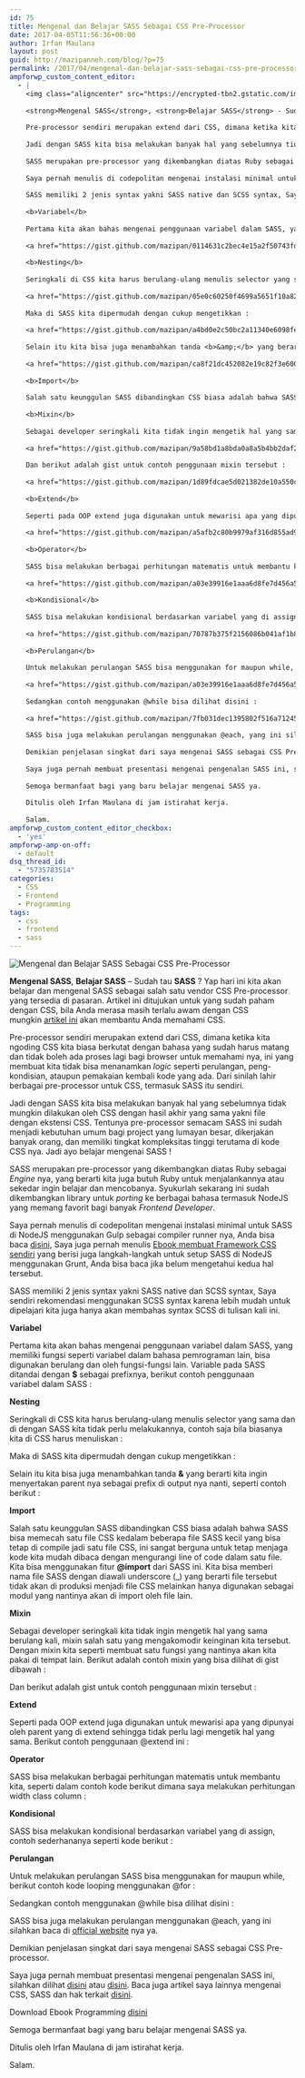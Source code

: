 ```yaml
---
id: 75
title: Mengenal dan Belajar SASS Sebagai CSS Pre-Processor
date: 2017-04-05T11:56:36+00:00
author: Irfan Maulana
layout: post
guid: http://mazipanneh.com/blog/?p=75
permalink: /2017/04/mengenal-dan-belajar-sass-sebagai-css-pre-processor/
ampforwp_custom_content_editor:
  - |
    <img class="aligncenter" src="https://encrypted-tbn2.gstatic.com/images?q=tbn:ANd9GcQm6_deRgtON6qXTGubOtvyfcrPNJjtXJFvV_JcYO7G25BNwFkgBlfToDELWQ" alt="Mengenal dan Belajar SASS Sebagai CSS Pre-Processor" />
    
    <strong>Mengenal SASS</strong>, <strong>Belajar SASS</strong> - Sudah tau <b>SASS</b> ? Yap hari ini kita akan belajar dan mengenal SASS sebagai salah satu vendor CSS Pre-processor yang tersedia di pasaran. Artikel ini ditujukan untuk yang sudah paham dengan CSS, bila Anda merasa masih terlalu awam dengan CSS mungkin <a href="https://mazipanneh.com/blog/2017/03/perjalanan-menjadi-frontend-developer-bagi-pemula-seri-2-mengenal-css/">artikel ini</a> akan membantu Anda memahami CSS.
    
    Pre-processor sendiri merupakan extend dari CSS, dimana ketika kita ngoding CSS kita biasa berkutat dengan bahasa yang sudah harus matang dan tidak boleh ada proses lagi bagi browser untuk memahami nya, ini yang membuat kita tidak bisa menanamkan <i>logic</i> seperti perulangan, peng-kondisian, ataupun pemakaian kembali kode yang ada. Dari sinilah lahir berbagai pre-processor untuk CSS, termasuk SASS itu sendiri.
    
    Jadi dengan SASS kita bisa melakukan banyak hal yang sebelumnya tidak mungkin dilakukan oleh CSS dengan hasil akhir yang sama yakni file dengan ekstensi CSS. Tentunya pre-processor semacam SASS ini sudah menjadi kebutuhan umum bagi project yang lumayan besar, dikerjakan banyak orang, dan memiliki tingkat kompleksitas tinggi terutama di kode CSS nya. Jadi ayo belajar mengenai SASS !
    
    SASS merupakan pre-processor yang dikembangkan diatas Ruby sebagai <i>Engine</i> nya, yang berarti kita juga butuh Ruby untuk menjalankannya atau sekedar ingin belajar dan mencobanya. Syukurlah sekarang ini sudah dikembangkan library untuk <i>porting</i> ke berbagai bahasa termasuk NodeJS yang memang favorit bagi banyak <i>Frontend Developer</i>.
    
    Saya pernah menulis di codepolitan mengenai instalasi minimal untuk SASS di NodeJS menggunakan Gulp sebagai compiler runner nya, Anda bisa baca <a href="https://www.codepolitan.com/setup-sass-dengan-nodejs-dan-gulp-58e1e72eb3ded">disini</a>, Saya juga pernah menulis <a href="https://mazipanneh.com/blog/download-ebook-programming/">Ebook membuat Framework CSS sendiri</a> yang berisi juga langkah-langkah untuk setup SASS di NodeJS menggunakan Grunt, Anda bisa baca jika belum mengetahui kedua hal tersebut.
    
    SASS memiliki 2 jenis syntax yakni SASS native dan SCSS syntax, Saya sendiri rekomendasi menggunakan SCSS syntax karena lebih mudah untuk dipelajari kita juga hanya akan membahas syntax SCSS di tulisan kali ini.
    
    <b>Variabel</b>
    
    Pertama kita akan bahas mengenai penggunaan variabel dalam SASS, yang memiliki fungsi seperti variabel dalam bahasa pemrograman lain, bisa digunakan berulang dan oleh fungsi-fungsi lain. Variable pada SASS ditandai dengan <b>$</b> sebagai prefixnya, berikut contoh penggunaan variabel dalam SASS :
    
    <a href="https://gist.github.com/mazipan/0114631c2bec4e15a2f50743fd5f6d59" target="_blank" rel="noopener">https://gist.github.com/mazipan/0114631c2bec4e15a2f50743fd5f6d59</a>
    
    <b>Nesting</b>
    
    Seringkali di CSS kita harus berulang-ulang menulis selector yang sama dan di dengan SASS kita tidak perlu melakukannya, contoh saja bila biasanya kita di CSS harus menuliskan :
    
    <a href="https://gist.github.com/mazipan/05e0c60250f4699a5651f10a82e46666" target="_blank" rel="noopener">https://gist.github.com/mazipan/05e0c60250f4699a5651f10a82e46666</a>
    
    Maka di SASS kita dipermudah dengan cukup mengetikkan :
    
    <a href="https://gist.github.com/mazipan/a4bd0e2c50bc2a11340e6098fefbe422" target="_blank" rel="noopener">https://gist.github.com/mazipan/a4bd0e2c50bc2a11340e6098fefbe422</a>
    
    Selain itu kita bisa juga menambahkan tanda <b>&amp;</b> yang berarti kita ingin menyertakan parent nya sebagai prefix di output nya nanti, seperti contoh berikut :
    
    <a href="https://gist.github.com/mazipan/ca8f21dc452082e19c82f3e600bca20e" target="_blank" rel="noopener">https://gist.github.com/mazipan/ca8f21dc452082e19c82f3e600bca20e</a>
    
    <b>Import</b>
    
    Salah satu keunggulan SASS dibandingkan CSS biasa adalah bahwa SASS bisa memecah satu file CSS kedalam beberapa file SASS kecil yang bisa tetap di compile jadi satu file CSS, ini sangat berguna untuk tetap menjaga kode kita mudah dibaca dengan mengurangi line of code dalam satu file. Kita bisa menggunakan fitur <b>@import</b> dari SASS ini. Kita bisa memberi nama file SASS dengan diawali underscore (_) yang berarti file tersebut tidak akan di produksi menjadi file CSS melainkan hanya digunakan sebagai modul yang nantinya akan di import oleh file lain.
    
    <b>Mixin</b>
    
    Sebagai developer seringkali kita tidak ingin mengetik hal yang sama berulang kali, mixin salah satu yang mengakomodir keinginan kita tersebut. Dengan mixin kita seperti membuat satu fungsi yang nantinya akan kita pakai di tempat lain. Berikut adalah contoh mixin yang bisa dilihat di gist dibawah :
    
    <a href="https://gist.github.com/mazipan/9a58bd1a8bda0a8a5b4bb2daf2a5ddb8" target="_blank" rel="noopener">https://gist.github.com/mazipan/9a58bd1a8bda0a8a5b4bb2daf2a5ddb8</a>
    
    Dan berikut adalah gist untuk contoh penggunaan mixin tersebut :
    
    <a href="https://gist.github.com/mazipan/1d89fdcae5d021382de10a550c46d437" target="_blank" rel="noopener">https://gist.github.com/mazipan/1d89fdcae5d021382de10a550c46d437</a>
    
    <b>Extend</b>
    
    Seperti pada OOP extend juga digunakan untuk mewarisi apa yang dipunyai oleh parent yang di extend sehingga tidak perlu lagi mengetik hal yang sama. Berikut contoh penggunaan @extend ini :
    
    <a href="https://gist.github.com/mazipan/a5afb2c80b9979af316d855ad9222b1e" target="_blank" rel="noopener">https://gist.github.com/mazipan/a5afb2c80b9979af316d855ad9222b1e</a>
    
    <b>Operator</b>
    
    SASS bisa melakukan berbagai perhitungan matematis untuk membantu kita, seperti dalam contoh kode berikut dimana saya melakukan perhitungan width class column :
    
    <a href="https://gist.github.com/mazipan/a03e39916e1aaa6d8fe7d456a5d63313" target="_blank" rel="noopener">https://gist.github.com/mazipan/a03e39916e1aaa6d8fe7d456a5d63313</a>
    
    <b>Kondisional</b>
    
    SASS bisa melakukan kondisional berdasarkan variabel yang di assign, contoh sederhananya seperti kode berikut :
    
    <a href="https://gist.github.com/mazipan/70787b375f2156086b041af1b88840ef" target="_blank" rel="noopener">https://gist.github.com/mazipan/70787b375f2156086b041af1b88840ef</a>
    
    <b>Perulangan</b>
    
    Untuk melakukan perulangan SASS bisa menggunakan for maupun while, berikut contoh kode looping menggunakan @for :
    
    <a href="https://gist.github.com/mazipan/a03e39916e1aaa6d8fe7d456a5d63313" target="_blank" rel="noopener">https://gist.github.com/mazipan/a03e39916e1aaa6d8fe7d456a5d63313</a>
    
    Sedangkan contoh menggunakan @while bisa dilihat disini :
    
    <a href="https://gist.github.com/mazipan/7fb031dec1395802f516a71245ca4d34" target="_blank" rel="noopener">https://gist.github.com/mazipan/7fb031dec1395802f516a71245ca4d34</a>
    
    SASS bisa juga melakukan perulangan menggunakan @each, yang ini silahkan baca di <a href="http://sass-lang.com/documentation/file.SASS_REFERENCE.html">official website</a> nya ya.
    
    Demikian penjelasan singkat dari saya mengenai SASS sebagai CSS Pre-processor.
    
    Saya juga pernah membuat presentasi mengenai pengenalan SASS ini, silahkan dilihat <a href="https://www.slideshare.net/mobile/IrfanMaulana21/bliblidotcom-sass-introduction">disini</a> atau <a href="https://speakerdeck.com/mazipan/sass-css-preprocesoor-introduction">disini</a>. Baca juga artikel saya lainnya mengenai CSS, SASS dan hak terkait <a href="https://mazipanneh.com/blog/tag/css/">disini</a>.
    
    Semoga bermanfaat bagi yang baru belajar mengenai SASS ya.
    
    Ditulis oleh Irfan Maulana di jam istirahat kerja.
    
    Salam.
ampforwp_custom_content_editor_checkbox:
  - 'yes'
ampforwp-amp-on-off:
  - default
dsq_thread_id:
  - "5735783514"
categories:
  - CSS
  - Frontend
  - Programming
tags:
  - css
  - frontend
  - sass
---
```

<img class="aligncenter" src="http://wiseheartdesign.com/images/articles/sass-lang.png" alt="Mengenal dan Belajar SASS Sebagai CSS Pre-Processor" />

**Mengenal SASS**, **Belajar SASS** &#8211; Sudah tau **SASS** ? Yap hari ini kita akan belajar dan mengenal SASS sebagai salah satu vendor CSS Pre-processor yang tersedia di pasaran. Artikel ini ditujukan untuk yang sudah paham dengan CSS, bila Anda merasa masih terlalu awam dengan CSS mungkin [artikel ini](https://mazipanneh.com/blog/2017/03/perjalanan-menjadi-frontend-developer-bagi-pemula-seri-2-mengenal-css/) akan membantu Anda memahami CSS.

Pre-processor sendiri merupakan extend dari CSS, dimana ketika kita ngoding CSS kita biasa berkutat dengan bahasa yang sudah harus matang dan tidak boleh ada proses lagi bagi browser untuk memahami nya, ini yang membuat kita tidak bisa menanamkan _logic_ seperti perulangan, peng-kondisian, ataupun pemakaian kembali kode yang ada. Dari sinilah lahir berbagai pre-processor untuk CSS, termasuk SASS itu sendiri.

Jadi dengan SASS kita bisa melakukan banyak hal yang sebelumnya tidak mungkin dilakukan oleh CSS dengan hasil akhir yang sama yakni file dengan ekstensi CSS. Tentunya pre-processor semacam SASS ini sudah menjadi kebutuhan umum bagi project yang lumayan besar, dikerjakan banyak orang, dan memiliki tingkat kompleksitas tinggi terutama di kode CSS nya. Jadi ayo belajar mengenai SASS !

SASS merupakan pre-processor yang dikembangkan diatas Ruby sebagai _Engine_ nya, yang berarti kita juga butuh Ruby untuk menjalankannya atau sekedar ingin belajar dan mencobanya. Syukurlah sekarang ini sudah dikembangkan library untuk _porting_ ke berbagai bahasa termasuk NodeJS yang memang favorit bagi banyak _Frontend Developer_.

Saya pernah menulis di codepolitan mengenai instalasi minimal untuk SASS di NodeJS menggunakan Gulp sebagai compiler runner nya, Anda bisa baca [disini](https://www.codepolitan.com/setup-sass-dengan-nodejs-dan-gulp-58e1e72eb3ded), Saya juga pernah menulis [Ebook membuat Framework CSS sendiri](https://mazipanneh.com/blog/download-ebook-programming/) yang berisi juga langkah-langkah untuk setup SASS di NodeJS menggunakan Grunt, Anda bisa baca jika belum mengetahui kedua hal tersebut.

SASS memiliki 2 jenis syntax yakni SASS native dan SCSS syntax, Saya sendiri rekomendasi menggunakan SCSS syntax karena lebih mudah untuk dipelajari kita juga hanya akan membahas syntax SCSS di tulisan kali ini.

**Variabel**

Pertama kita akan bahas mengenai penggunaan variabel dalam SASS, yang memiliki fungsi seperti variabel dalam bahasa pemrograman lain, bisa digunakan berulang dan oleh fungsi-fungsi lain. Variable pada SASS ditandai dengan **$** sebagai prefixnya, berikut contoh penggunaan variabel dalam SASS :

<div class="gist-oembed" data-gist="mazipan/0114631c2bec4e15a2f50743fd5f6d59.json">
</div>

**Nesting**

Seringkali di CSS kita harus berulang-ulang menulis selector yang sama dan di dengan SASS kita tidak perlu melakukannya, contoh saja bila biasanya kita di CSS harus menuliskan :

<div class="gist-oembed" data-gist="mazipan/05e0c60250f4699a5651f10a82e46666.json">
</div>

Maka di SASS kita dipermudah dengan cukup mengetikkan :

<div class="gist-oembed" data-gist="mazipan/a4bd0e2c50bc2a11340e6098fefbe422.json">
</div>

Selain itu kita bisa juga menambahkan tanda **&** yang berarti kita ingin menyertakan parent nya sebagai prefix di output nya nanti, seperti contoh berikut :

<div class="gist-oembed" data-gist="mazipan/ca8f21dc452082e19c82f3e600bca20e.json">
</div>

**Import**

Salah satu keunggulan SASS dibandingkan CSS biasa adalah bahwa SASS bisa memecah satu file CSS kedalam beberapa file SASS kecil yang bisa tetap di compile jadi satu file CSS, ini sangat berguna untuk tetap menjaga kode kita mudah dibaca dengan mengurangi line of code dalam satu file. Kita bisa menggunakan fitur **@import** dari SASS ini. Kita bisa memberi nama file SASS dengan diawali underscore (_) yang berarti file tersebut tidak akan di produksi menjadi file CSS melainkan hanya digunakan sebagai modul yang nantinya akan di import oleh file lain.

**Mixin**

Sebagai developer seringkali kita tidak ingin mengetik hal yang sama berulang kali, mixin salah satu yang mengakomodir keinginan kita tersebut. Dengan mixin kita seperti membuat satu fungsi yang nantinya akan kita pakai di tempat lain. Berikut adalah contoh mixin yang bisa dilihat di gist dibawah :

<div class="gist-oembed" data-gist="mazipan/9a58bd1a8bda0a8a5b4bb2daf2a5ddb8.json">
</div>

Dan berikut adalah gist untuk contoh penggunaan mixin tersebut :

<div class="gist-oembed" data-gist="mazipan/1d89fdcae5d021382de10a550c46d437.json">
</div>

**Extend**

Seperti pada OOP extend juga digunakan untuk mewarisi apa yang dipunyai oleh parent yang di extend sehingga tidak perlu lagi mengetik hal yang sama. Berikut contoh penggunaan @extend ini :

<div class="gist-oembed" data-gist="mazipan/a5afb2c80b9979af316d855ad9222b1e.json">
</div>

**Operator**

SASS bisa melakukan berbagai perhitungan matematis untuk membantu kita, seperti dalam contoh kode berikut dimana saya melakukan perhitungan width class column :

<div class="gist-oembed" data-gist="mazipan/a03e39916e1aaa6d8fe7d456a5d63313.json">
</div>

**Kondisional**

SASS bisa melakukan kondisional berdasarkan variabel yang di assign, contoh sederhananya seperti kode berikut :

<div class="gist-oembed" data-gist="mazipan/70787b375f2156086b041af1b88840ef.json">
</div>

**Perulangan**

Untuk melakukan perulangan SASS bisa menggunakan for maupun while, berikut contoh kode looping menggunakan @for :

<div class="gist-oembed" data-gist="mazipan/a03e39916e1aaa6d8fe7d456a5d63313.json">
</div>

Sedangkan contoh menggunakan @while bisa dilihat disini :

<div class="gist-oembed" data-gist="mazipan/7fb031dec1395802f516a71245ca4d34.json">
</div>

SASS bisa juga melakukan perulangan menggunakan @each, yang ini silahkan baca di [official website](http://sass-lang.com/documentation/file.SASS_REFERENCE.html) nya ya.

Demikian penjelasan singkat dari saya mengenai SASS sebagai CSS Pre-processor.

Saya juga pernah membuat presentasi mengenai pengenalan SASS ini, silahkan dilihat [disini](https://www.slideshare.net/IrfanMaulana21/bliblidotcom-sass-introduction) atau [disini](https://speakerdeck.com/mazipan/sass-css-preprocesoor-introduction). Baca juga artikel saya lainnya mengenai CSS, SASS dan hak terkait [disini](https://mazipanneh.com/blog/tag/css/).

Download Ebook Programming [disini](https://mazipanneh.com/blog/download-ebook-programming/)

Semoga bermanfaat bagi yang baru belajar mengenai SASS ya.

Ditulis oleh Irfan Maulana di jam istirahat kerja.

Salam.